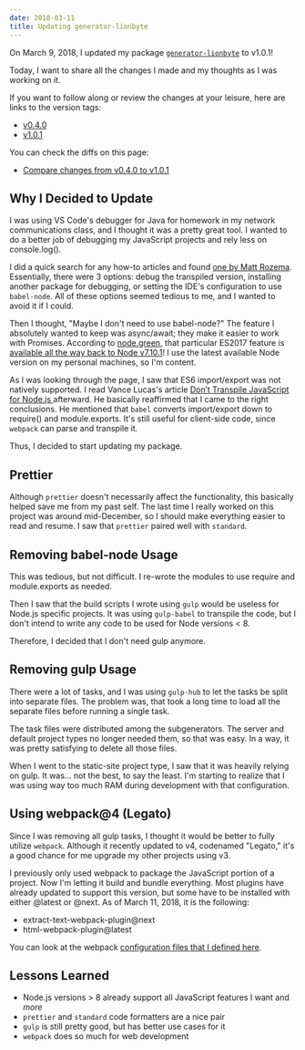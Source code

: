 ```yaml
---
date: 2018-03-11
title: Updating generator-lionbyte
---
```


On March 9, 2018, I updated my package
[`generator-lionbyte`](https://www.npmjs.com/package/generator-lionbyte) to
v1.0.1!

Today, I want to share all the changes I made and my thoughts as I was working
on it.

If you want to follow along or review the changes at your leisure, here are
links to the version tags:

- [v0.4.0](https://github.com/MarkH817/generator-lionbyte/tree/v0.4.0)
- [v1.0.1](https://github.com/MarkH817/generator-lionbyte/tree/v1.0.1)

You can check the diffs on this page:

- [Compare changes from v0.4.0 to v1.0.1](https://github.com/MarkH817/generator-lionbyte/compare/v0.4.0...v1.0.1)

## Why I Decided to Update

I was using VS Code's debugger for Java for homework in my network
communications class, and I thought it was a pretty great tool. I wanted to do a
better job of debugging my JavaScript projects and rely less on console.log().

I did a quick search for any how-to articles and found
[one by Matt Rozema](https://spin.atomicobject.com/2016/10/29/debug-es6-code-in-node-js/).
Essentially, there were 3 options: debug the transpiled version, installing
another package for debugging, or setting the IDE's configuration to use
`babel-node`. All of these options seemed tedious to me, and I wanted to avoid
it if I could.

Then I thought, "Maybe I don't need to use babel-node?" The feature I absolutely
wanted to keep was async/await; they make it easier to work with Promises.
According to [node.green](https://node.green), that particular ES2017 feature is
[available all the way back to Node v7.10.1](https://node.green/#ES2017-features-async-functions)!
I use the latest available Node version on my personal machines, so I'm content.

As I was looking through the page, I saw that ES6 import/export was not natively
supported. I read Vance Lucas's article
[Don’t Transpile JavaScript for Node.js ](http://vancelucas.com/blog/dont-transpile-javascript-for-node-js/)
afterward. He basically reaffirmed that I came to the right conclusions. He
mentioned that `babel` converts import/export down to require() and
module.exports. It's still useful for client-side code, since `webpack` can
parse and transpile it.

Thus, I decided to start updating my package.

## Prettier

Although `prettier` doesn't necessarily affect the functionality, this
basically helped save me from my past self. The last time I really worked on
this project was around mid-December, so I should make everything easier to read
and resume. I saw that `prettier` paired well with `standard`.

## Removing babel-node Usage

This was tedious, but not difficult. I re-wrote the modules to use require and
module.exports as needed.

Then I saw that the build scripts I wrote using `gulp` would be useless for
Node.js specific projects. It was using `gulp-babel` to transpile the code, but
I don't intend to write any code to be used for Node versions < 8.

Therefore, I decided that I don't need gulp anymore.

## Removing gulp Usage

There were a lot of tasks, and I was using `gulp-hub` to let the tasks be split
into separate files. The problem was, that took a long time to load all the
separate files before running a single task.

The task files were distributed among the subgenerators. The server and default
project types no longer needed them, so that was easy. In a way, it was pretty
satisfying to delete all those files.

When I went to the static-site project type, I saw that it was heavily relying
on gulp. It was... not the best, to say the least. I'm starting to realize that
I was using way too much RAM during development with that configuration.

## Using webpack@4 (Legato)

Since I was removing all gulp tasks, I thought it would be better to fully
utilize `webpack`. Although it recently updated to v4, codenamed "Legato," it's
a good chance for me upgrade my other projects using v3.

I previously only used webpack to package the JavaScript portion of a project.
Now I'm letting it build and bundle everything. Most plugins have already
updated to support this version, but some have to be installed with either
@latest or @next. As of March 11, 2018, it is the following:

- extract-text-webpack-plugin@next
- html-webpack-plugin@latest

You can look at the webpack
[configuration files that I defined here](https://github.com/MarkH817/generator-lionbyte/tree/v1.0.1/src/static-site/templates).

## Lessons Learned

- Node.js versions > 8 already support all JavaScript features I want and _more_
- `prettier` and `standard` code formatters are a nice pair
- `gulp` is still pretty good, but has better use cases for it
- `webpack` does so much for web development
